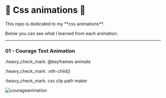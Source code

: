 # :rocket: Css animations :rocket:

<p>This repo is dedicated to my **css animations**.<p>
<p>Below you can see what I learned from each animation.</p>

*****
<h3>01 - Courage Text Animation</h3>
<p>:heavy_check_mark: @keyframes animate</p>
<p>:heavy_check_mark: :nth-child()</p>
<p>:heavy_check_mark: css clip path maker</p>

![courageanimation](https://user-images.githubusercontent.com/64004289/115993142-c2ce9b00-a5d1-11eb-862e-9f978afdc1b1.gif)
